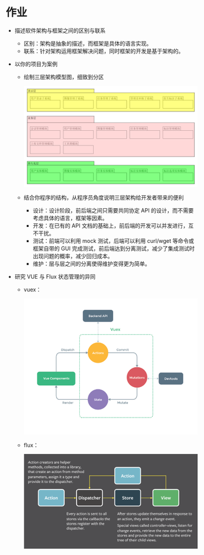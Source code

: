 # 作业

- 描述软件架构与框架之间的区别与联系

  - 区别：架构是抽象的描述，而框架是具体的语言实现。
  - 联系：针对架构运用框架解决问题，同时框架的开发是基于架构的。

- 以你的项目为案例

  - 绘制三层架构模型图，细致到分区

    ![vuex](./images/Modeling/yelda.png)

  - 结合你程序的结构，从程序员角度说明三层架构给开发者带来的便利

    - 设计：设计阶段，前后端之间只需要共同协定 API 的设计，而不需要考虑具体的语言，框架等因素。
    - 开发：在已有的 API 文档的基础上，前后端的开发可以并发进行，互不干扰。
    - 测试：前端可以利用 mock 测试，后端可以利用 curl/wget 等命令或框架自带的 GUI 完成测试，前后端达到分离测试，减少了集成测试时出现问题的概率，减少回归成本。
    - 维护：层与层之间的分离使得维护变得更为简单。

- 研究 VUE 与 Flux 状态管理的异同

  - vuex：

    ![vuex](./images/Modeling/vuex.png)

  - flux：

    ![vuex](./images/Modeling/flux.png)